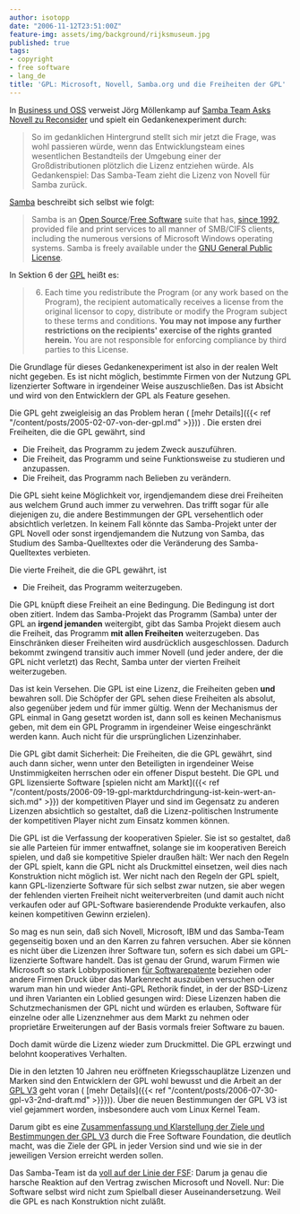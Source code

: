 ```yaml
---
author: isotopp
date: "2006-11-12T23:51:00Z"
feature-img: assets/img/background/rijksmuseum.jpg
published: true
tags:
- copyright
- free software
- lang_de
title: 'GPL: Microsoft, Novell, Samba.org und die Freiheiten der GPL'
---
```


In 
[Business und OSS](http://www.c0t0d0s0.org/archives/2233-Business-und-OSS.html) 
verweist Jörg Möllenkamp auf 
[Samba Team Asks Novell zu Reconsider](http://news.samba.org/announcements/team_to_novell/) 
und spielt ein Gedankenexperiment durch: 

> So im gedanklichen Hintergrund stellt sich mir jetzt die Frage, was wohl passieren würde, wenn das Entwicklungsteam eines wesentlichen Bestandteils der Umgebung einer der Großdistributionen plötzlich die Lizenz entziehen würde.
> Als Gedankenspiel: Das Samba-Team zieht die Lizenz von Novell für Samba zurück.

[Samba](http://www.samba.org) beschreibt sich selbst wie folgt: 
> Samba is an [Open Source](http://www.opensource.org/)/[Free Software](http://www.gnu.org/philosophy/free-sw.html) suite that has, [since 1992](http://us5.samba.org/samba/docs/10years.html), provided file and print services to all manner of SMB/CIFS clients, including the numerous versions of Microsoft Windows operating systems. 
> Samba is freely available under the [GNU General Public License](http://us5.samba.org/samba/docs/GPL.html).

In Sektion 6 der 
[GPL](http://us5.samba.org/samba/docs/GPL.html) heißt es:

> 6. Each time you redistribute the Program (or any work based on the Program), the recipient automatically receives a license from the original licensor to copy, distribute or modify the Program subject to these terms and conditions.
> **You may not impose any further restrictions on the recipients' exercise of the rights granted herein.**
> You are not responsible for enforcing compliance by third parties to
this License.

Die Grundlage für dieses Gedankenexperiment ist also in der realen Welt nicht gegeben. 
Es ist nicht möglich, bestimmte Firmen von der Nutzung GPL lizenzierter Software in irgendeiner Weise auszuschließen.
Das ist Absicht und wird von den Entwicklern der GPL als Feature gesehen.

Die GPL geht zweigleisig an das Problem heran (
[mehr Details]({{< ref "/content/posts/2005-02-07-von-der-gpl.md" >}}))
. Die ersten drei Freiheiten, die die GPL gewährt, sind 

- Die Freiheit, das Programm zu jedem Zweck auszuführen.
- Die Freiheit, das Programm und seine Funktionsweise zu studieren und anzupassen.
- Die Freiheit, das Programm nach Belieben zu verändern.

Die GPL sieht keine Möglichkeit vor, irgendjemandem diese drei Freiheiten aus welchem Grund auch immer zu verwehren.
Das trifft sogar für alle diejenigen zu, die andere Bestimmungen der GPL versehentlich oder absichtlich verletzen.
In keinem Fall könnte das Samba-Projekt unter der GPL Novell oder sonst irgendjemandem die Nutzung von Samba, das Studium des Samba-Quelltextes oder die Veränderung des Samba-Quelltextes verbieten.

Die vierte Freiheit, die die GPL gewährt, ist 

- Die Freiheit, das Programm weiterzugeben.

Die GPL knüpft diese Freiheit an eine Bedingung. 
Die Bedingung ist dort oben zitiert.
Indem das Samba-Projekt das Programm (Samba) unter der GPL an **irgend jemanden** weitergibt, gibt das Samba Projekt diesem auch die Freiheit, das Programm **mit allen Freiheiten** weiterzugeben.
Das Einschränken dieser Freiheiten wird ausdrücklich ausgeschlossen.
Dadurch bekommt zwingend transitiv auch immer Novell (und jeder andere, der die GPL nicht verletzt) das Recht, Samba unter der vierten Freiheit weiterzugeben.

Das ist kein Versehen.
Die GPL ist eine Lizenz, die Freiheiten geben **und** bewahren soll.
Die Schöpfer der GPL sehen diese Freiheiten als absolut, also gegenüber jedem und für immer gültig.
Wenn der Mechanismus der GPL einmal in Gang gesetzt worden ist, dann soll es keinen Mechanismus geben, mit dem ein GPL Programm in irgendeiner Weise eingeschränkt werden kann.
Auch nicht für die ursprünglichen Lizenzinhaber.

Die GPL gibt damit Sicherheit:
Die Freiheiten, die die GPL gewährt, sind auch dann sicher, wenn unter den Beteiligten in irgendeiner Weise Unstimmigkeiten herrschen oder ein offener Disput besteht.
Die GPL und GPL lizensierte Software 
[spielen nicht am Markt]({{< ref "/content/posts/2006-09-19-gpl-marktdurchdringung-ist-kein-wert-an-sich.md" >}}) der kompetitiven Player und sind im Gegensatz zu anderen Lizenzen absichtlich so gestaltet, daß die Lizenz-politischen Instrumente der kompetitiven Player nicht zum Einsatz kommen können.

Die GPL ist die Verfassung der kooperativen Spieler.
Sie ist so gestaltet, daß sie alle Parteien für immer entwaffnet, solange sie im kooperativen Bereich spielen, und daß sie kompetitive Spieler draußen hält:
Wer nach den Regeln der GPL spielt, kann die GPL nicht als Druckmittel einsetzen, weil dies nach Konstruktion nicht möglich ist.
Wer nicht nach den Regeln der GPL spielt, kann GPL-lizenzierte Software für sich selbst zwar nutzen, sie aber wegen der fehlenden vierten Freiheit nicht weiterverbreiten (und damit auch nicht verkaufen oder auf GPL-Software basierendende Produkte verkaufen, also keinen kompetitiven Gewinn erzielen).

So mag es nun sein, daß sich Novell, Microsoft, IBM und das Samba-Team gegenseitig boxen und an den Karren zu fahren versuchen.
Aber sie können es nicht über die Lizenzen ihrer Software tun, sofern es sich dabei um GPL-lizenzierte Software handelt.
Das ist genau der Grund, warum Firmen wie Microsoft so stark Lobbypositionen 
[für Softwarepatente](http://www.heise.de/newsticker/meldung/80891)
beziehen oder andere Firmen Druck über das Markenrecht auszuüben versuchen oder warum man hin und wieder Anti-GPL Rethorik findet, in der der BSD-Lizenz und ihren Varianten ein Loblied gesungen wird: 
Diese Lizenzen haben die Schutzmechanismen der GPL nicht und würden es erlauben, Software für einzelne oder alle Lizenznehmer aus dem Markt zu nehmen oder proprietäre Erweiterungen auf der Basis vormals freier Software zu bauen.

Doch damit würde die Lizenz wieder zum Druckmittel. 
Die GPL erzwingt und belohnt kooperatives Verhalten.

Die in den letzten 10 Jahren neu eröffneten Kriegsschauplätze Lizenzen und Marken sind den Entwicklern der GPL wohl bewusst und die Arbeit an der 
[GPL V3](http://gplv3.fsf.org/gpl-draft-2006-07-27.html) 
geht voran (
[mehr Details]({{< ref "/content/posts/2006-07-30-gpl-v3-2nd-draft.md" >}}})).
Über die neuen Bestimmungen der GPL V3 ist viel gejammert worden, insbesondere auch vom Linux Kernel Team.

Darum gibt es eine 
[Zusammenfassung und Klarstellung der Ziele und Bestimmungen der GPL V3](http://www.fsf.org/news/gplv3-clarification) 
durch die Free Software Foundation, die deutlich macht, was die Ziele der GPL in jeder Version sind und wie sie in der jeweiligen Version erreicht werden sollen.

Das Samba-Team ist da 
[voll auf der Linie der FSF](http://news.samba.org/announcements/team_to_novell/): 
Darum ja genau die harsche Reaktion auf den Vertrag zwischen Microsoft und Novell. 
Nur: Die Software selbst wird nicht zum Spielball dieser Auseinandersetzung.
Weil die GPL es nach Konstruktion nicht zuläßt.
